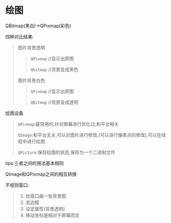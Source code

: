 # 绘图

QBitmap(黑白)->QPixmap(彩色)

四种对比结果:

> 图片背景透明
>
> > `QPixmap`					//显示出原图
> >
> > `Qbitmap`					//背景变成黑色
>
> 图片背景白色
>
> > `QPixmap`					//显示出原图
> >
> > `QBitmap`					//背景变成透明

绘图设备

> `QPixmap`:最常用的,针对屏幕进行优化过,和平台相关
>
> `QImage`:和平台无关,可以对图片进行修改,(可以进行像素点的修改),可以在线程中进行绘图
>
> `QPicture`:保存绘图的状态,保存为一个二进制文件

tips:三者之间的用法基本相同

QImage和QPixmap之间的相互转换

不规则窗口:

> 1. 给窗口画一张背景图
> 2. 去边框
> 3. 设定属性(背景透明)
> 4. 移动坐标是相对于屏幕而言

